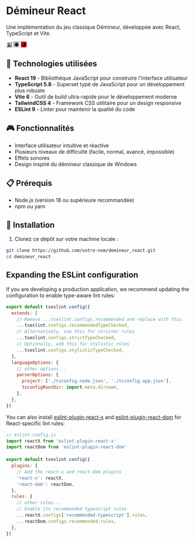 # Démineur React

Une implémentation du jeu classique Démineur, développée avec React, TypeScript et Vite.

![Démineur](public/images/flag.gif) ![Mine](public/images/mine.gif) ![Explosion](public/images/exploded.gif)

## 🚀 Technologies utilisées

- **React 19** - Bibliothèque JavaScript pour construire l'interface utilisateur
- **TypeScript 5.8** - Superset typé de JavaScript pour un développement plus robuste
- **Vite 6** - Outil de build ultra-rapide pour le développement moderne
- **TailwindCSS 4** - Framework CSS utilitaire pour un design responsive
- **ESLint 9** - Linter pour maintenir la qualité du code

## 🎮 Fonctionnalités

- Interface utilisateur intuitive et réactive
- Plusieurs niveaux de difficulté (facile, normal, avancé, impossible)
- Effets sonores
- Design inspiré du démineur classique de Windows

## 📋 Prérequis

- Node.js (version 18 ou supérieure recommandée)
- npm ou yarn

## 🔧 Installation

1. Clonez ce dépôt sur votre machine locale :

```bash
git clone https://github.com/votre-nom/demineur_react.git
cd demineur_react
```

## Expanding the ESLint configuration

If you are developing a production application, we recommend updating the configuration to enable type-aware lint rules:

```js
export default tseslint.config({
  extends: [
    // Remove ...tseslint.configs.recommended and replace with this
    ...tseslint.configs.recommendedTypeChecked,
    // Alternatively, use this for stricter rules
    ...tseslint.configs.strictTypeChecked,
    // Optionally, add this for stylistic rules
    ...tseslint.configs.stylisticTypeChecked,
  ],
  languageOptions: {
    // other options...
    parserOptions: {
      project: ['./tsconfig.node.json', './tsconfig.app.json'],
      tsconfigRootDir: import.meta.dirname,
    },
  },
})
```

You can also install [eslint-plugin-react-x](https://github.com/Rel1cx/eslint-react/tree/main/packages/plugins/eslint-plugin-react-x) and [eslint-plugin-react-dom](https://github.com/Rel1cx/eslint-react/tree/main/packages/plugins/eslint-plugin-react-dom) for React-specific lint rules:

```js
// eslint.config.js
import reactX from 'eslint-plugin-react-x'
import reactDom from 'eslint-plugin-react-dom'

export default tseslint.config({
  plugins: {
    // Add the react-x and react-dom plugins
    'react-x': reactX,
    'react-dom': reactDom,
  },
  rules: {
    // other rules...
    // Enable its recommended typescript rules
    ...reactX.configs['recommended-typescript'].rules,
    ...reactDom.configs.recommended.rules,
  },
})
```
